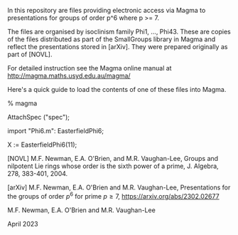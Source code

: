 In this repository are files providing electronic access via Magma to presentations for groups of order p^6 where p >= 7.

The files are organised by isoclinism family Phi1, ..., Phi43.  These are copies of the files distributed as part of the SmallGroups library in Magma and reflect the presentations stored in [arXiv]. They were prepared originally as part of [NOVL]. 

For detailed instruction see the Magma online manual at http://magma.maths.usyd.edu.au/magma/ 

Here's a quick guide to load the contents of one of these files into Magma. 

% magma

AttachSpec ("spec");

import "Phi6.m": EasterfieldPhi6;

X := EasterfieldPhi6(11);

[NOVL] M.F. Newman, E.A. O'Brien, and M.R. Vaughan-Lee,
Groups and nilpotent Lie rings whose order is the sixth power of a prime, J. Algebra, 278, 383-401, 2004.

[arXiv] M.F. Newman, E.A. O'Brien and M.R. Vaughan-Lee,
Presentations for the groups of order $p^6$ for prime $p \geq 7$, https://arxiv.org/abs/2302.02677

M.F. Newman, E.A. O'Brien and M.R. Vaughan-Lee

April 2023
